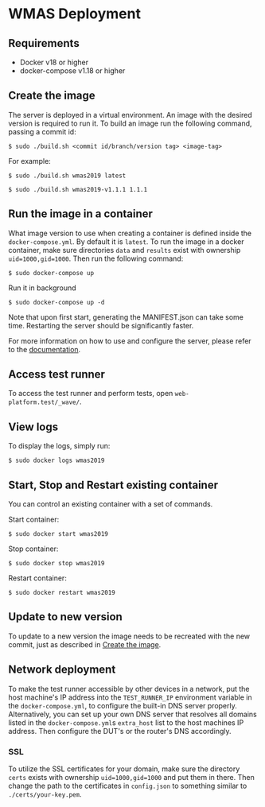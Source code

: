 # WMAS Deployment
## Requirements
- Docker v18 or higher
- docker-compose v1.18 or higher

## Create the image
The server is deployed in a virtual environment. An image with the desired version is required to run it. To build an image run the following command, passing a commit id:
```
$ sudo ./build.sh <commit id/branch/version tag> <image-tag>
```

For example:
```
$ sudo ./build.sh wmas2019 latest
```
```
$ sudo ./build.sh wmas2019-v1.1.1 1.1.1
```

## Run the image in a container
What image version to use when creating a container is defined inside the `docker-compose.yml`. By default it is `latest`. To run the image in a docker container, make sure directories `data` and `results` exist with ownership `uid=1000,gid=1000`. Then run the following command:
```
$ sudo docker-compose up
```
Run it in background
```
$ sudo docker-compose up -d
```

Note that upon first start, generating the MANIFEST.json can take some time. Restarting the server should be significantly faster.

For more information on how to use and configure the server, please refer to the [documentation](https://github.com/cta-wave/WMAS/tree/wmas2019/tools/wave/docs).

## Access test runner
To access the test runner and perform tests, open `web-platform.test/_wave/`.

## View logs
To display the logs, simply run:
```
$ sudo docker logs wmas2019
```

## Start, Stop and Restart existing container
You can control an existing container with a set of commands.  

Start container:
```
$ sudo docker start wmas2019
```

Stop container:
```
$ sudo docker stop wmas2019
```

Restart container:
```
$ sudo docker restart wmas2019
```

## Update to new version
To update to a new version the image needs to be recreated with the new commit, just as described in [Create the image](#create-the-image).

## Network deployment
To make the test runner accessible by other devices in a network, put the host machine's IP address into the `TEST_RUNNER_IP` environment variable in the `docker-compose.yml`, to configure the built-in DNS server properly. Alternatively, you can set up your own DNS server that resolves all domains listed in the `docker-compose.yml`s `extra_host` list to the host machines IP address. Then configure the DUT's or the router's DNS accordingly.

### SSL
To utilize the SSL certificates for your domain, make sure the directory `certs` exists with ownership `uid=1000,gid=1000` and put them in there. Then change the path to the certificates in `config.json` to something similar to `./certs/your-key.pem`.
